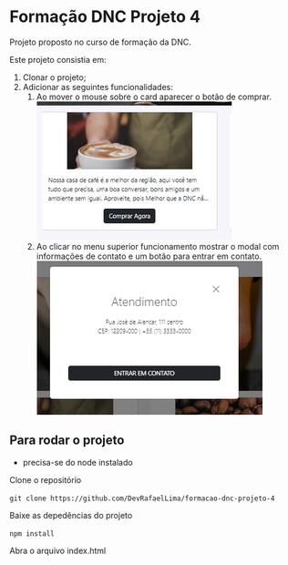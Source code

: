 # Formação DNC Projeto 4
Projeto proposto no curso de formação da DNC. 

Este projeto consistia em: 
1. Clonar o projeto;
2. Adicionar as seguintes funcionalidades: 
    1. Ao mover o mouse sobre o card aparecer o botão de comprar.
    ![](./assets/images/img1.png)
    2. Ao clicar no menu superior funcionamento mostrar o modal com informações de contato e um botão para entrar em contato. 
    ![](./assets/images/img2.png)

## **Para rodar o projeto**
* precisa-se do node instalado

Clone o repositório

```git clone https://github.com/DevRafaelLima/formacao-dnc-projeto-4```

Baixe as depedências do projeto

```npm install```

Abra o arquivo index.html
